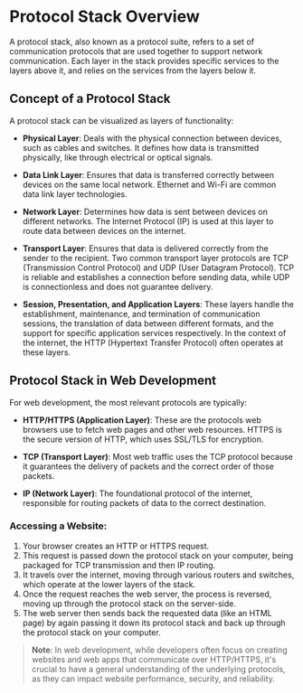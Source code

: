 # Protocol Stack Overview

A protocol stack, also known as a protocol suite, refers to a set of communication protocols that are used together to support network communication. Each layer in the stack provides specific services to the layers above it, and relies on the services from the layers below it.

## Concept of a Protocol Stack

A protocol stack can be visualized as layers of functionality:

- **Physical Layer**: Deals with the physical connection between devices, such as cables and switches. It defines how data is transmitted physically, like through electrical or optical signals.

- **Data Link Layer**: Ensures that data is transferred correctly between devices on the same local network. Ethernet and Wi-Fi are common data link layer technologies.

- **Network Layer**: Determines how data is sent between devices on different networks. The Internet Protocol (IP) is used at this layer to route data between devices on the internet.

- **Transport Layer**: Ensures that data is delivered correctly from the sender to the recipient. Two common transport layer protocols are TCP (Transmission Control Protocol) and UDP (User Datagram Protocol). TCP is reliable and establishes a connection before sending data, while UDP is connectionless and does not guarantee delivery.

- **Session, Presentation, and Application Layers**: These layers handle the establishment, maintenance, and termination of communication sessions, the translation of data between different formats, and the support for specific application services respectively. In the context of the internet, the HTTP (Hypertext Transfer Protocol) often operates at these layers.

## Protocol Stack in Web Development

For web development, the most relevant protocols are typically:

- **HTTP/HTTPS (Application Layer)**: These are the protocols web browsers use to fetch web pages and other web resources. HTTPS is the secure version of HTTP, which uses SSL/TLS for encryption.

- **TCP (Transport Layer)**: Most web traffic uses the TCP protocol because it guarantees the delivery of packets and the correct order of those packets.

- **IP (Network Layer)**: The foundational protocol of the internet, responsible for routing packets of data to the correct destination.

### Accessing a Website:

1. Your browser creates an HTTP or HTTPS request.
2. This request is passed down the protocol stack on your computer, being packaged for TCP transmission and then IP routing.
3. It travels over the internet, moving through various routers and switches, which operate at the lower layers of the stack.
4. Once the request reaches the web server, the process is reversed, moving up through the protocol stack on the server-side.
5. The web server then sends back the requested data (like an HTML page) by again passing it down its protocol stack and back up through the protocol stack on your computer.

> **Note**: In web development, while developers often focus on creating websites and web apps that communicate over HTTP/HTTPS, it's crucial to have a general understanding of the underlying protocols, as they can impact website performance, security, and reliability.
